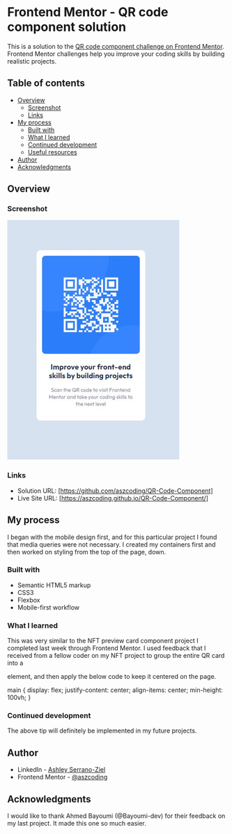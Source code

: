 # Frontend Mentor - QR code component solution

This is a solution to the [QR code component challenge on Frontend Mentor](https://www.frontendmentor.io/challenges/qr-code-component-iux_sIO_H). Frontend Mentor challenges help you improve your coding skills by building realistic projects. 

## Table of contents

- [Overview](#overview)
  - [Screenshot](#screenshot)
  - [Links](#links)
- [My process](#my-process)
  - [Built with](#built-with)
  - [What I learned](#what-i-learned)
  - [Continued development](#continued-development)
  - [Useful resources](#useful-resources)
- [Author](#author)
- [Acknowledgments](#acknowledgments)

## Overview

### Screenshot

![](./qr-code-component-screenshot.JPG)

### Links

- Solution URL: [https://github.com/aszcoding/QR-Code-Component]
- Live Site URL: [https://aszcoding.github.io/QR-Code-Component/]

## My process

I began with the mobile design first, and for this particular project I found that media queries were not necessary. I created my containers first and then worked on styling from the top of the page, down.

### Built with

- Semantic HTML5 markup
- CSS3
- Flexbox
- Mobile-first workflow

### What I learned

This was very similar to the NFT preview card component project I completed last week through Frontend Mentor. I used feedback that I received from a fellow coder on my NFT project to group the entire QR card into a <main> element, and then apply the below code to keep it centered on the page.

main {
    display: flex;
    justify-content: center;
    align-items: center;
    min-height: 100vh;
  }  

### Continued development

The above tip will definitely be implemented in my future projects.

## Author

- LinkedIn - [Ashley Serrano-Ziel](https://www.linkedin.com/in/ashley-serrano-ziel-375bb0b1/)
- Frontend Mentor - [@aszcoding](https://www.frontendmentor.io/profile/aszcoding)


## Acknowledgments

I would like to thank Ahmed Bayoumi (@Bayoumi-dev) for their feedback on my last project. It made this one so much easier.

